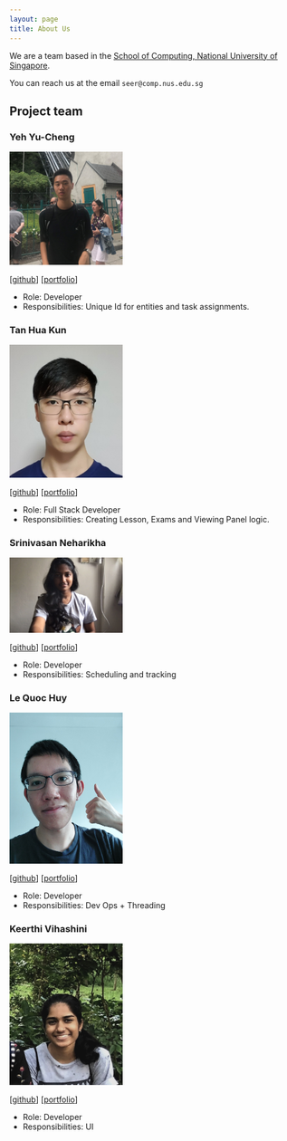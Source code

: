 ```yaml
---
layout: page
title: About Us
---
```


We are a team based in the [School of Computing, National University of Singapore](http://www.comp.nus.edu.sg).

You can reach us at the email `seer@comp.nus.edu.sg`

## Project team

### Yeh Yu-Cheng

<img src="images/eltonyeh.png" width="200px">

[[github](https://github.com/eltonyeh)]
[[portfolio](team/eltonyeh.md)]

* Role: Developer
* Responsibilities: Unique Id for entities and task assignments.

### Tan Hua Kun

<img src="images/tanhuakun.png" width="200px">

[[github](http://github.com/tanhuakun)]
[[portfolio](team/tanhuakun.md)]

* Role: Full Stack Developer
* Responsibilities: Creating Lesson, Exams and Viewing Panel logic.

### Srinivasan Neharikha

<img src="images/neha-5678.png" width="200px">

[[github](http://github.com/Neha-5678)] [[portfolio](team/Neha-5678.md)]

* Role: Developer
* Responsibilities: Scheduling and tracking

### Le Quoc Huy

<img src="images/jeremy-7007.png" width="200px">

[[github](http://github.com/jeremy-7007)]
[[portfolio](team/jeremy-7007.md)]

* Role: Developer
* Responsibilities: Dev Ops + Threading

### Keerthi Vihashini

<img src="images/kvihashini.png" width="200px">

[[github](http://github.com/kvihashini)]
[[portfolio](team/kvihashini.md)]

* Role: Developer
* Responsibilities: UI
